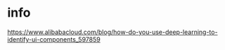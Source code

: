 # info
https://www.alibabacloud.com/blog/how-do-you-use-deep-learning-to-identify-ui-components_597859
